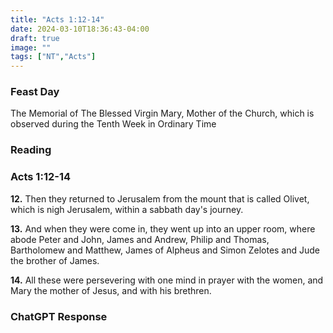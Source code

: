 ```yaml
---
title: "Acts 1:12-14"
date: 2024-03-10T18:36:43-04:00
draft: true
image: ""
tags: ["NT","Acts"]
---
```


### Feast Day
The Memorial of The Blessed Virgin Mary, Mother of the Church, which is observed during the Tenth Week in Ordinary Time


### Reading
### Acts 1:12-14

**12.** Then they returned to Jerusalem from the mount that is called Olivet, which is nigh Jerusalem, within a sabbath day's journey.

**13.** And when they were come in, they went up into an upper room, where abode Peter and John, James and Andrew, Philip and Thomas, Bartholomew and Matthew, James of Alpheus and Simon Zelotes and Jude the brother of James.

**14.** All these were persevering with one mind in prayer with the women, and Mary the mother of Jesus, and with his brethren.


### ChatGPT Response

